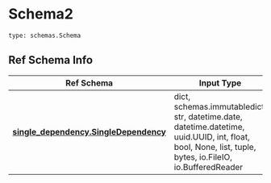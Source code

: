 # Schema2
```
type: schemas.Schema
```

## Ref Schema Info
Ref Schema | Input Type | Output Type
---------- | ---------- | -----------
[**single_dependency.SingleDependency**](../../../../../../../../components/schema/single_dependency.md) | dict, schemas.immutabledict, str, datetime.date, datetime.datetime, uuid.UUID, int, float, bool, None, list, tuple, bytes, io.FileIO, io.BufferedReader | schemas.immutabledict, str, float, int, bool, None, tuple, bytes, io.FileIO

